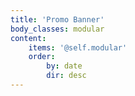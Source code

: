 ```yaml
---
title: 'Promo Banner'
body_classes: modular
content:
    items: '@self.modular'
    order:
        by: date
        dir: desc
---
```


